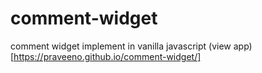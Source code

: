 # comment-widget
comment widget implement in vanilla javascript
(view app)[https://praveeno.github.io/comment-widget/]
